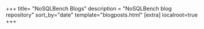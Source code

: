+++
title= "NoSQLBench Blogs"
description = "NoSQLBench blog repository"
sort_by="date"
template="blogposts.html"
[extra]
localroot=true
+++
